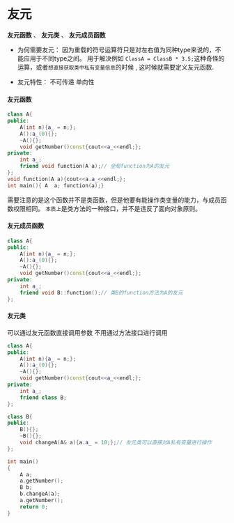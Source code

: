 # 友元
**友元函数** 、 **友元类** 、 **友元成员函数**

- 为何需要友元：
因为重载的符号运算符只是对左右值为同种type来说的，不能应用于不同type之间。
用于解决例如 `ClassA = ClassB * 3.5;`这种奇怪的运算，或者`想直接获取类中私有变量信息`的时候 ,
这时候就需要定义友元函数.

- 友元特性：
不可传递 单向性 

#### 友元函数

```c++
class A{
public:
    A(int n){a_ = n;};
    A():a_(0){};
    ~A(){};
    void getNumber()const{cout<<a_<<endl;};
private:
    int a_;
    friend void function(A a);// 全局function为A的友元
};
void function(A a){cout<<a.a_<<endl;};
int main(){ A  a; function(a);}
```

需要注意的是这个函数并不是类函数，但是他要有能操作类变量的能力，与成员函数权限相同。
`本质上`是类方法的一种接口，并不是违反了面向对象原则。



#### 友元成员函数

```c++
class A{
public:
    A(int n){a_ = n;};
    A():a_(0){};
    ~A(){};
    void getNumber()const{cout<<a_<<endl;};
private:
    int a_;
    friend void B::function();// 类B的function方法为A的友元
};
```


#### 友元类

可以通过友元函数直接调用参数 不用通过方法接口进行调用
```c++
class A{
public:
    A(int n){a_ = n;};
    A():a_(0){};
    ~A(){};
    void getNumber()const{cout<<a_<<endl;};
private:
    int a_;
    friend class B;
};

class B{
public:
    B(){};
    ~B(){};
    void changeA(A& a){a.a_ = 10;};// 友元类可以直接对A私有变量进行操作
};

int main()
{
    A a;
    a.getNumber();
    B b;
    b.changeA(a);
    a.getNumber();
    return 0;
}

```













